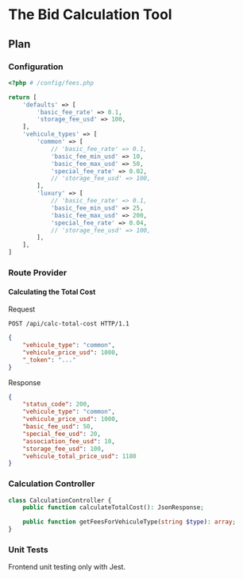 # The Bid Calculation Tool

## Plan

### Configuration
```php
<?php # /config/fees.php

return [
    'defaults' => [
        'basic_fee_rate' => 0.1,
        'storage_fee_usd' => 100,
    ],
    'vehicule_types' => [
        'common' => [
            // 'basic_fee_rate' => 0.1,
            'basic_fee_min_usd' => 10,
            'basic_fee_max_usd' => 50,
            'special_fee_rate' => 0.02,
            // 'storage_fee_usd' => 100,
        ],
        'luxury' => [
            // 'basic_fee_rate' => 0.1,
            'basic_fee_min_usd' => 25,
            'basic_fee_max_usd' => 200,
            'special_fee_rate' => 0.04,
            // 'storage_fee_usd' => 100,
        ],
    ],
]
```

### Route Provider

#### Calculating the Total Cost

Request
```HTTP
POST /api/calc-total-cost HTTP/1.1
```
```JSON
{
    "vehicule_type": "common",
    "vehicule_price_usd": 1000,
    "_token": "..."
}
```

Response
```JSON
{
    "status_code": 200,
    "vehicule_type": "common",
    "vehicule_price_usd": 1000,
    "basic_fee_usd": 50,
    "special_fee_usd": 20,
    "association_fee_usd": 10,
    "storage_fee_usd": 100,
    "vehicule_total_price_usd": 1180
}
```

### Calculation Controller
```PHP
class CalculationController {
    public function calculateTotalCost(): JsonResponse;

    public function getFeesForVehiculeType(string $type): array;
}
```

### Unit Tests
Frontend unit testing only with Jest.
